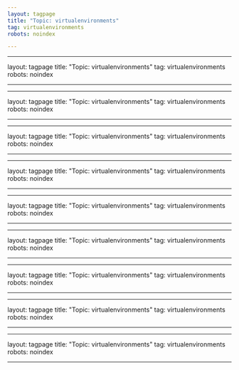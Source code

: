 ```yaml
---
layout: tagpage
title: "Topic: virtualenvironments"
tag: virtualenvironments
robots: noindex

---
```

---
layout: tagpage
title: "Topic: virtualenvironments"
tag: virtualenvironments
robots: noindex

---
---
layout: tagpage
title: "Topic: virtualenvironments"
tag: virtualenvironments
robots: noindex

---
---
layout: tagpage
title: "Topic: virtualenvironments"
tag: virtualenvironments
robots: noindex

---
---
layout: tagpage
title: "Topic: virtualenvironments"
tag: virtualenvironments
robots: noindex

---
---
layout: tagpage
title: "Topic: virtualenvironments"
tag: virtualenvironments
robots: noindex

---
---
layout: tagpage
title: "Topic: virtualenvironments"
tag: virtualenvironments
robots: noindex

---
---
layout: tagpage
title: "Topic: virtualenvironments"
tag: virtualenvironments
robots: noindex

---
---
layout: tagpage
title: "Topic: virtualenvironments"
tag: virtualenvironments
robots: noindex

---
---
layout: tagpage
title: "Topic: virtualenvironments"
tag: virtualenvironments
robots: noindex

---
